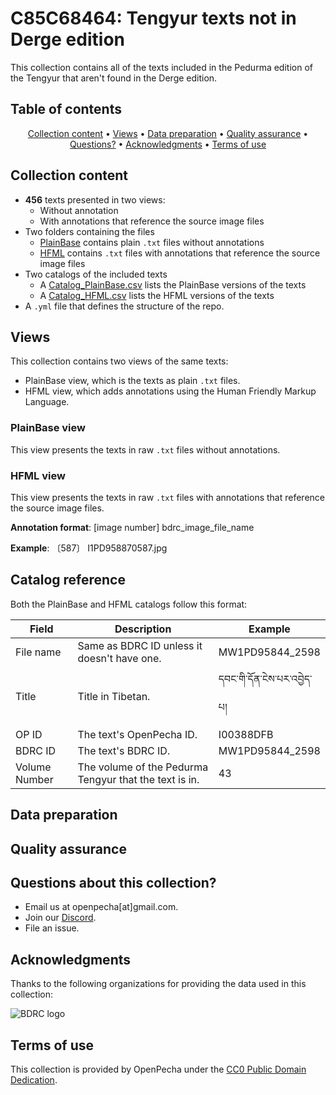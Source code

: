 
# C85C68464: Tengyur texts not in Derge edition

This collection contains all of the texts included in the Pedurma edition of the Tengyur that aren't found in the Derge edition.

## Table of contents
<p align="center">
  <a href="#collection-content">Collection content</a> •
  <a href="#views">Views</a> •
  <a href="#data-preparation">Data preparation</a> •
  <a href="#quality-assurance">Quality assurance</a> •
  <a href="#questions-about-this-collection">Questions?</a> •
  <a href="#acknowledgments">Acknowledgments</a> •
  <a href="#terms-of-use">Terms of use</a>
</p>

## Collection content
- **456** texts presented in two views:
  - Without annotation
  - With annotations that reference the source image files
- Two folders containing the files
  - [PlainBase](https://github.com/OpenPecha-Data/C85C68464/tree/main/PlainBase) contains plain `.txt` files without annotations
  - [HFML](https://github.com/OpenPecha-Data/C85C68464/tree/main/HFML) contains `.txt` files with annotations that reference the source image files
- Two catalogs of the included texts
  - A [Catalog_PlainBase.csv](https://github.com/OpenPecha-Data/C85C68464/tree/main/PlainBase) lists the PlainBase versions of the texts
  - A [Catalog_HFML.csv](https://github.com/OpenPecha-Data/C85C68464/blob/main/Catalog_HFML.csv) lists the HFML versions of the texts
- A `.yml` file that defines the structure of the repo.

## Views

This collection contains two views of the same texts:
- PlainBase view, which is the texts as plain `.txt` files.
- HFML view, which adds annotations using the Human Friendly Markup Language.

### PlainBase view

This view presents the texts in raw `.txt` files without annotations.

### HFML view

This view presents the texts in raw `.txt` files with annotations that reference the source image files.

**Annotation format**:
[image number] bdrc_image_file_name

**Example**:
〔587〕 I1PD958870587.jpg
  
## Catalog reference

Both the PlainBase and HFML catalogs follow this format:

| Field    | Description    | Example    |
| --- | --- | --- |
| File name    | Same as BDRC ID unless it doesn't have one.    | MW1PD95844_2598    |
| Title    | Title in Tibetan.     | དབང་གི་དོན་ངེས་པར་འབྱེད་པ།    |
| OP ID    | The text's OpenPecha ID.     | I00388DFB    |
| BDRC ID    | The text's BDRC ID.     | MW1PD95844_2598    |
| Volume Number    | The volume of the Pedurma Tengyur that the text is in.    | 43    |

## Data preparation



## Quality assurance



## Questions about this collection?

* Email us at openpecha[at]gmail.com.
* Join our [Discord](https://discord.com/invite/7GFpPFSTeA).
* File an issue.

## Acknowledgments

<!-- Delete organizations that are not part of this collection -->

Thanks to the following organizations for providing the data used in this collection:

![BDRC logo](https://user-images.githubusercontent.com/51434640/194739598-8a630a40-b83e-46cd-9f52-3f746db9864f.png)

## Terms of use

This collection is provided by OpenPecha under the [CC0 Public Domain Dedication](/LICENSE.md).
